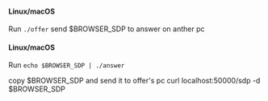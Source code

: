 #### Linux/macOS
Run ` ./offer `
send $BROWSER_SDP to answer on anther pc

#### Linux/macOS
Run `echo $BROWSER_SDP | ./answer `

copy   $BROWSER_SDP and send it to offer's pc
curl localhost:50000/sdp -d $BROWSER_SDP